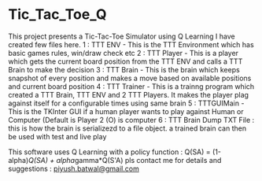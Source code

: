 # Tic_Tac_Toe_Q
This project presents a Tic-Tac-Toe Simulator using Q Learning
I have created few files here.
1 : TTT ENV - This is the TTT Environment which has basic games rules, win/draw check etc
2 : TTT Player - This is a player which gets the current board position from the TTT ENV and calls a TTT Brain to make the decision
3 : TTT Brain - This is the brain which keeps snapshot of every position and makes a move based on available positions and current board position 
4 : TTT Trainer - This is a trainng program which created a TTT Brain, TTT ENV and 2 TTT Players. It makes the player plag against itself for a configurable times using same brain
5 : TTTGUIMain - This is the TKInter GUI if a human player wants to play against Human or Computer (Default is Player 2 (O) is computer
6 : TTT Brain Dump TXT File : this is how the brain is serializezd to a file object. a trained brain can then be used with test and live play

This software uses Q Learning with a policy function : Q(SA) = (1-alpha)*Q(SA) + alpha*gamma*Q(S'A)
pls contact me for details and suggestions : piyush.batwal@gmail.com
